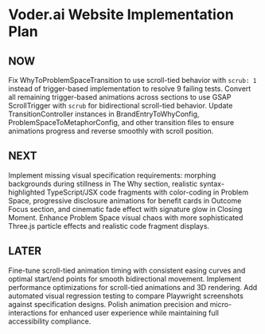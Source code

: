 # Voder.ai Website Implementation Plan

## NOW

Fix WhyToProblemSpaceTransition to use scroll-tied behavior with `scrub: 1` instead of trigger-based implementation to resolve 9 failing tests. Convert all remaining trigger-based animations across sections to use GSAP ScrollTrigger with `scrub` for bidirectional scroll-tied behavior. Update TransitionController instances in BrandEntryToWhyConfig, ProblemSpaceToMetaphorConfig, and other transition files to ensure animations progress and reverse smoothly with scroll position.

## NEXT

Implement missing visual specification requirements: morphing backgrounds during stillness in The Why section, realistic syntax-highlighted TypeScript/JSX code fragments with color-coding in Problem Space, progressive disclosure animations for benefit cards in Outcome Focus section, and cinematic fade effect with signature glow in Closing Moment. Enhance Problem Space visual chaos with more sophisticated Three.js particle effects and realistic code fragment displays.

## LATER

Fine-tune scroll-tied animation timing with consistent easing curves and optimal start/end points for smooth bidirectional movement. Implement performance optimizations for scroll-tied animations and 3D rendering. Add automated visual regression testing to compare Playwright screenshots against specification designs. Polish animation precision and micro-interactions for enhanced user experience while maintaining full accessibility compliance.
